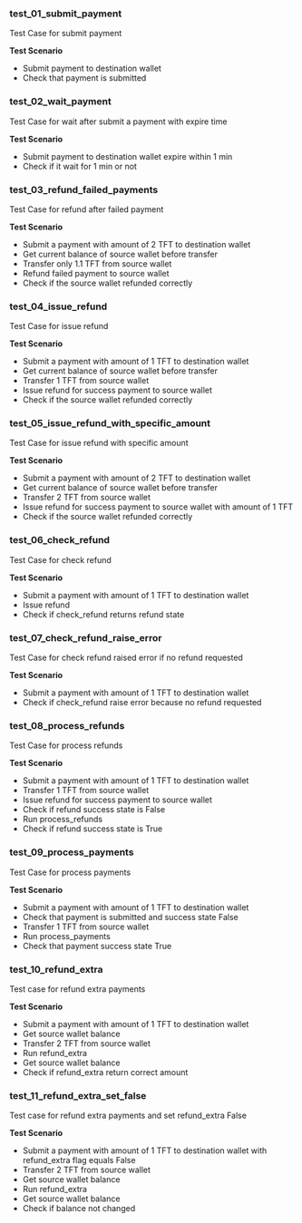 ### test_01_submit_payment

Test Case for submit payment

**Test Scenario**
- Submit payment to destination wallet
- Check that payment is submitted

### test_02_wait_payment

Test Case for wait after submit a payment with expire time

**Test Scenario**
- Submit payment to destination wallet expire within 1 min
- Check if it wait for 1 min or not

### test_03_refund_failed_payments

Test Case for refund after failed payment

**Test Scenario**
- Submit a payment with amount of 2 TFT to destination wallet
- Get current balance of source wallet before transfer
- Transfer only 1.1 TFT from source wallet
- Refund failed payment to source wallet
- Check if the source wallet refunded correctly

### test_04_issue_refund

Test Case for issue refund

**Test Scenario**
- Submit a payment with amount of 1 TFT to destination wallet
- Get current balance of source wallet before transfer
- Transfer 1 TFT from source wallet
- Issue refund for success payment to source wallet
- Check if the source wallet refunded correctly

### test_05_issue_refund_with_specific_amount

Test Case for issue refund with specific amount

**Test Scenario**
- Submit a payment with amount of 2 TFT to destination wallet
- Get current balance of source wallet before transfer
- Transfer 2 TFT from source wallet
- Issue refund for success payment to source wallet with amount of 1 TFT
- Check if the source wallet refunded correctly

### test_06_check_refund

Test Case for check refund

**Test Scenario**
- Submit a payment with amount of 1 TFT to destination wallet
- Issue refund
- Check if check_refund returns refund state

### test_07_check_refund_raise_error

Test Case for check refund raised error if no refund requested

**Test Scenario**
- Submit a payment with amount of 1 TFT to destination wallet
- Check if check_refund raise error because no refund requested

### test_08_process_refunds

Test Case for process refunds

**Test Scenario**
- Submit a payment with amount of 1 TFT to destination wallet
- Transfer 1 TFT from source wallet
- Issue refund for success payment to source wallet
- Check if refund success state is False
- Run process_refunds
- Check if refund success state is True

### test_09_process_payments

Test Case for process payments

**Test Scenario**
- Submit a payment with amount of 1 TFT to destination wallet
- Check that payment is submitted and success state False
- Transfer 1 TFT from source wallet
- Run process_payments
- Check that payment success state True

### test_10_refund_extra

Test case for refund extra payments

**Test Scenario**
- Submit a payment with amount of 1 TFT to destination wallet
- Get source wallet balance
- Transfer 2 TFT from source wallet
- Run refund_extra
- Get source wallet balance
- Check if refund_extra return correct amount

### test_11_refund_extra_set_false

Test case for refund extra payments and set refund_extra False

**Test Scenario**
- Submit a payment with amount of 1 TFT to destination wallet with refund_extra flag equals False
- Transfer 2 TFT from source wallet
- Get source wallet balance
- Run refund_extra
- Get source wallet balance
- Check if balance not changed
